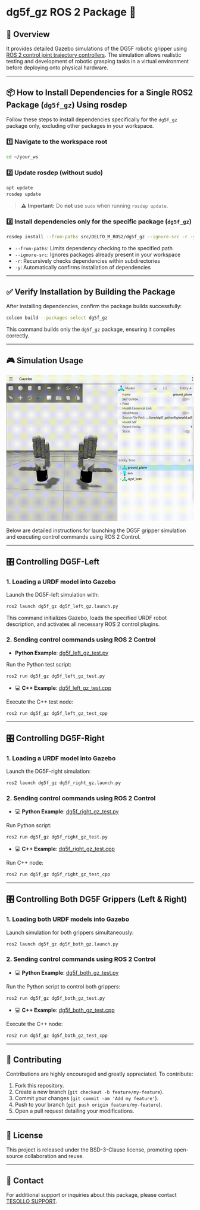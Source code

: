 # dg5f_gz ROS 2 Package 🚀

## 📌 Overview

It provides detailed Gazebo simulations of the DG5F robotic gripper using [ROS 2 control joint trajectory controllers](https://control.ros.org/rolling/index). The simulation allows realistic testing and development of robotic grasping tasks in a virtual environment before deploying onto physical hardware.

---

## 📦 How to Install Dependencies for a Single ROS2 Package (`dg5f_gz`) Using rosdep

Follow these steps to install dependencies specifically for the `dg5f_gz` package only, excluding other packages in your workspace.

### 1️⃣ Navigate to the workspace root

```bash
cd ~/your_ws
```

### 2️⃣ Update rosdep (without sudo)

```bash
apt update
rosdep update
```

> ⚠️ **Important:** Do **not** use `sudo` when running `rosdep update`.

### 3️⃣ Install dependencies only for the specific package (`dg5f_gz`)

```bash
rosdep install --from-paths src/DELTO_M_ROS2/dg5f_gz --ignore-src -r -y
```

- `--from-paths`: Limits dependency checking to the specified path
- `--ignore-src`: Ignores packages already present in your workspace
- `-r`: Recursively checks dependencies within subdirectories
- `-y`: Automatically confirms installation of dependencies

---

## ✅ Verify Installation by Building the Package

After installing dependencies, confirm the package builds successfully:

```bash
colcon build --packages-select dg5f_gz
```

This command builds only the `dg5f_gz` package, ensuring it compiles correctly.

---

## 🎮 Simulation Usage

![DG5F Gripper Simulation](image/gazebo_capture.gif)

Below are detailed instructions for launching the DG5F gripper simulation and executing control commands using ROS 2 Control.

---

## 🎛️ Controlling DG5F-Left

### 1\. Loading a URDF model into Gazebo

Launch the DG5F-left simulation with:
```bash
ros2 launch dg5f_gz dg5f_left_gz.launch.py
```

This command initializes Gazebo, loads the specified URDF robot description, and activates all necessary ROS 2 control plugins.

### 2\. Sending control commands using ROS 2 Control

-  **Python Example**: [dg5f_left_gz_test.py](script/dg5f_left_gz_test.py)

Run the Python test script:
```bash
ros2 run dg5f_gz dg5f_left_gz_test.py
```

- 💻 **C++ Example**: [dg5f_left_gz_test.cpp](src/dg5f_left_gz_test.cpp)

Execute the C++ test node:
```bash
ros2 run dg5f_gz dg5f_left_gz_test_cpp
```

---

## 🎛️ Controlling DG5F-Right

### 1\. Loading a URDF model into Gazebo

Launch the DG5F-right simulation:
```bash
ros2 launch dg5f_gz dg5f_right_gz.launch.py
```

### 2\. Sending control commands using ROS 2 Control

- 💻 **Python Example**: [dg5f_right_gz_test.py](script/dg5f_right_gz_test.py)

Run Python script:
```bash
ros2 run dg5f_gz dg5f_right_gz_test.py
```

- 💻 **C++ Example**: [dg5f_right_gz_test.cpp](src/dg5f_right_gz_test.cpp)

Run C++ node:
```bash
ros2 run dg5f_gz dg5f_right_gz_test_cpp
```

---

## 🎛️ Controlling Both DG5F Grippers (Left & Right)

### 1\. Loading both URDF models into Gazebo

Launch simulation for both grippers simultaneously:
```bash
ros2 launch dg5f_gz dg5f_both_gz.launch.py
```

### 2\. Sending control commands using ROS 2 Control

- 💻 **Python Example**: [dg5f_both_gz_test.py](script/dg5f_both_gz_test.py)

Run the Python script to control both grippers:
```bash
ros2 run dg5f_gz dg5f_both_gz_test.py
```

- 💻 **C++ Example**: [dg5f_both_gz_test.cpp](src/dg5f_both_gz_test.cpp)

Execute the C++ node:
```bash
ros2 run dg5f_gz dg5f_both_gz_test_cpp
```

---

## 🤝 Contributing

Contributions are highly encouraged and greatly appreciated. To contribute:

1. Fork this repository.
2. Create a new branch (`git checkout -b feature/my-feature`).
3. Commit your changes (`git commit -am 'Add my feature'`).
4. Push to your branch (`git push origin feature/my-feature`).
5. Open a pull request detailing your modifications.

---

## 📄 License

This project is released under the BSD-3-Clause license, promoting open-source collaboration and reuse.

---

## 📧 Contact

For additional support or inquiries about this package, please contact [TESOLLO SUPPORT](mailto:support@tesollo.com).

